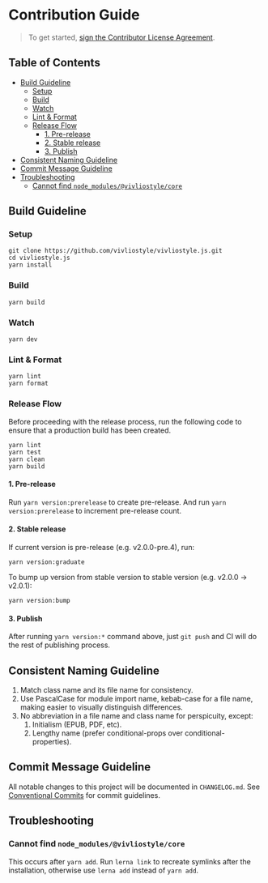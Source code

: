 # Contribution Guide

> To get started, <a href="https://cla-assistant.io/vivliostyle/vivliostyle.js">sign the Contributor License Agreement</a>.

## Table of Contents

<!-- START doctoc generated TOC please keep comment here to allow auto update -->
<!-- DON'T EDIT THIS SECTION, INSTEAD RE-RUN doctoc TO UPDATE -->

- [Build Guideline](#build-guideline)
  - [Setup](#setup)
  - [Build](#build)
  - [Watch](#watch)
  - [Lint & Format](#lint--format)
  - [Release Flow](#release-flow)
    - [1. Pre-release](#1-pre-release)
    - [2. Stable release](#2-stable-release)
    - [3. Publish](#3-publish)
- [Consistent Naming Guideline](#consistent-naming-guideline)
- [Commit Message Guideline](#commit-message-guideline)
- [Troubleshooting](#troubleshooting)
  - [Cannot find `node_modules/@vivliostyle/core`](#cannot-find-node_modulesvivliostylecore)

<!-- END doctoc generated TOC please keep comment here to allow auto update -->

## Build Guideline

### Setup

```
git clone https://github.com/vivliostyle/vivliostyle.js.git
cd vivliostyle.js
yarn install
```

### Build

```
yarn build
```

### Watch

```
yarn dev
```

### Lint & Format

```
yarn lint
yarn format
```

### Release Flow

Before proceeding with the release process, run the following code to ensure that a production build has been created.

```
yarn lint
yarn test
yarn clean
yarn build
```

#### 1. Pre-release

Run `yarn version:prerelease` to create pre-release. And run `yarn version:prerelease` to increment pre-release count.

#### 2. Stable release

If current version is pre-release (e.g. v2.0.0-pre.4), run:

```
yarn version:graduate
```

To bump up version from stable version to stable version (e.g. v2.0.0 -> v2.0.1):

```
yarn version:bump
```

#### 3. Publish

After running `yarn version:*` command above, just `git push` and CI will do the rest of publishing process.

## Consistent Naming Guideline

1. Match class name and its file name for consistency.
2. Use PascalCase for module import name, kebab-case for a file name, making easier to visually distinguish differences.
3. No abbreviation in a file name and class name for perspicuity, except:
   1. Initialism (EPUB, PDF, etc).
   2. Lengthy name (prefer conditional-props over conditional-properties).

## Commit Message Guideline

All notable changes to this project will be documented in `CHANGELOG.md`.
See [Conventional Commits](https://conventionalcommits.org) for commit guidelines.

## Troubleshooting

### Cannot find `node_modules/@vivliostyle/core`

This occurs after `yarn add`. Run `lerna link` to recreate symlinks after the installation, otherwise use `lerna add` instead of `yarn add`.
